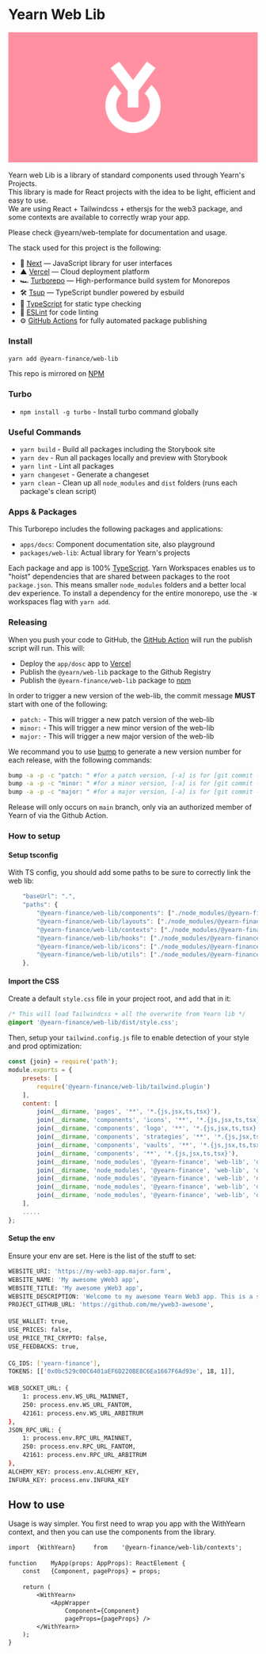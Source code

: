 # Yearn Web Lib
![](./.github/og.jpeg)

Yearn web Lib is a library of standard components used through Yearn's Projects.    
This library is made for React projects with the idea to be light, efficient and easy to use.  
We are using React + Tailwindcss + ethersjs for the web3 package, and some contexts are available to correctly wrap your app.

Please check @yearn/web-template for documentation and usage.

The stack used for this project is the following:
- 🚀 [Next](https://nextjs.org) — JavaScript library for user interfaces
- ▲ [Vercel](https://vercel.com) — Cloud deployment platform
- 🏎 [Turborepo](https://turborepo.org) — High-performance build system for Monorepos
- 🛠 [Tsup](https://github.com/egoist/tsup) — TypeScript bundler powered by esbuild
- 📄 [TypeScript](https://www.typescriptlang.org/) for static type checking
- 💄 [ESLint](https://eslint.org/) for code linting
- ⚙️ [GitHub Actions](https://github.com/changesets/action) for fully automated package publishing

### Install
```sh
yarn add @yearn-finance/web-lib
```
This repo is mirrored on [NPM](https://www.npmjs.com/package/@yearn-finance/web-lib)

### Turbo

- `npm install -g turbo` - Install turbo command globally

### Useful Commands
- `yarn build` - Build all packages including the Storybook site
- `yarn dev` - Run all packages locally and preview with Storybook
- `yarn lint` - Lint all packages
- `yarn changeset` - Generate a changeset
- `yarn clean` - Clean up all `node_modules` and `dist` folders (runs each package's clean script)


### Apps & Packages
This Turborepo includes the following packages and applications:

- `apps/docs`: Component documentation site, also playground
- `packages/web-lib`: Actual library for Yearn's projects

Each package and app is 100% [TypeScript](https://www.typescriptlang.org/). Yarn Workspaces enables us to "hoist" dependencies that are shared between packages to the root `package.json`. This means smaller `node_modules` folders and a better local dev experience. To install a dependency for the entire monorepo, use the `-W` workspaces flag with `yarn add`.


### Releasing
When you push your code to GitHub, the [GitHub Action](https://github.com/changesets/action) will run the publish script will run. This will:
- Deploy the `app/dosc` app to [Vercel](https://vercel.com)
- Publish the `@yearn/web-lib` package to the Github Registry
- Publish the `@yearn-finance/web-lib` package to [npm](https://www.npmjs.com/)

In order to trigger a new version of the web-lib, the commit message **MUST** start with one of the following:
- `patch:` - This will trigger a new patch version of the web-lib
- `minor:` - This will trigger a new minor version of the web-lib
- `major:` - This will trigger a new major version of the web-lib

We recommand you to use [bump](https://github.com/JS-DevTools/version-bump-prompt) to generate a new version number for each release, with the following commands:
```bash
bump -a -p -c "patch: " #for a patch version, [-a] is for [git commit -a], [-p] is for [git push] and [-c] is for [git commit -m].
bump -a -p -c "minor: " #for a minor version, [-a] is for [git commit -a], [-p] is for [git push] and [-c] is for [git commit -m].
bump -a -p -c "major: " #for a major version, [-a] is for [git commit -a], [-p] is for [git push] and [-c] is for [git commit -m].
```

Release will only occurs on `main` branch, only via an authorized member of Yearn of via the Github Action.

### How to setup

#### Setup tsconfig
With TS config, you should add some paths to be sure to correctly link the web lib: 
```ts
	"baseUrl": ".",
	"paths": {
		"@yearn-finance/web-lib/components": ["./node_modules/@yearn-finance/web-lib/dist/components"],
		"@yearn-finance/web-lib/layouts": ["./node_modules/@yearn-finance/web-lib/dist/layouts"],
		"@yearn-finance/web-lib/contexts": ["./node_modules/@yearn-finance/web-lib/dist/contexts"],
		"@yearn-finance/web-lib/hooks": ["./node_modules/@yearn-finance/web-lib/dist/hooks"],
		"@yearn-finance/web-lib/icons": ["./node_modules/@yearn-finance/web-lib/dist/icons"],
		"@yearn-finance/web-lib/utils": ["./node_modules/@yearn-finance/web-lib/dist/utils"],
	},
```

#### Import the CSS
Create a default `style.css` file in your project root, and add that in it:
```scss
/* This will load Tailwindcss + all the overwrite from Yearn lib */
@import '@yearn-finance/web-lib/dist/style.css';
```

Then, setup your `tailwind.config.js` file to enable detection of your style and prod optimization:
```js
const {join} = require('path');
module.exports = {
	presets: [
		require('@yearn-finance/web-lib/tailwind.plugin')
	],
	content: [
		join(__dirname, 'pages', '**', '*.{js,jsx,ts,tsx}'),
		join(__dirname, 'components', 'icons', '**', '*.{js,jsx,ts,tsx}'),
		join(__dirname, 'components', 'logo', '**', '*.{js,jsx,ts,tsx}'),
		join(__dirname, 'components', 'strategies', '**', '*.{js,jsx,ts,tsx}'),
		join(__dirname, 'components', 'vaults', '**', '*.{js,jsx,ts,tsx}'),
		join(__dirname, 'components', '**', '*.{js,jsx,ts,tsx}'),
		join(__dirname, 'node_modules', '@yearn-finance', 'web-lib', 'dist', 'layouts', '**', '*.js'),
		join(__dirname, 'node_modules', '@yearn-finance', 'web-lib', 'dist', 'components', '**', '*.js'),
		join(__dirname, 'node_modules', '@yearn-finance', 'web-lib', 'dist', 'contexts', '**', '*.js'),
		join(__dirname, 'node_modules', '@yearn-finance', 'web-lib', 'dist', 'icons', '**', '*.js'),
		join(__dirname, 'node_modules', '@yearn-finance', 'web-lib', 'dist', 'utils', '**', '*.js')
	],
	.....
};
```


#### Setup the env
Ensure your env are set. Here is the list of the stuff to set:
```bash
WEBSITE_URI: 'https://my-web3-app.major.farm',
WEBSITE_NAME: 'My awesome yWeb3 app',
WEBSITE_TITLE: 'My awesome yWeb3 app',
WEBSITE_DESCRIPTION: 'Welcome to my awesome Yearn Web3 app. This is a super description that will be used for the SEO stuffs',
PROJECT_GITHUB_URL: 'https://github.com/me/yweb3-awesome',

USE_WALLET: true,
USE_PRICES: false,
USE_PRICE_TRI_CRYPTO: false,
USE_FEEDBACKS: true,

CG_IDS: ['yearn-finance'],
TOKENS: [['0x0bc529c00C6401aEF6D220BE8C6Ea1667F6Ad93e', 18, 1]],

WEB_SOCKET_URL: {
	1: process.env.WS_URL_MAINNET,
	250: process.env.WS_URL_FANTOM,
	42161: process.env.WS_URL_ARBITRUM
},
JSON_RPC_URL: {
	1: process.env.RPC_URL_MAINNET,
	250: process.env.RPC_URL_FANTOM,
	42161: process.env.RPC_URL_ARBITRUM
},
ALCHEMY_KEY: process.env.ALCHEMY_KEY,
INFURA_KEY: process.env.INFURA_KEY
```


## How to use
Usage is way simpler. You first need to wrap you app with the WithYearn context, and then you can use the components from the library.
```tsx
import	{WithYearn}		from	'@yearn-finance/web-lib/contexts';

function	MyApp(props: AppProps): ReactElement {
	const	{Component, pageProps} = props;
	
	return (
		<WithYearn>
			<AppWrapper
				Component={Component}
				pageProps={pageProps} />
		</WithYearn>
	);
}
```
